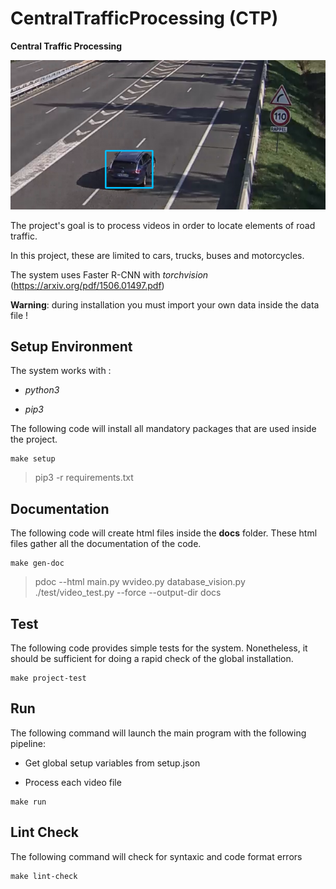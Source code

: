 # CentralTrafficProcessing (CTP)
**Central Traffic Processing**

![CTP Example](./docs/car_o.png) 

The project's goal is to process videos in order to locate elements of road traffic.

In this project, these are limited to cars, trucks, buses and motorcycles.

The system uses Faster R-CNN with *torchvision* (https://arxiv.org/pdf/1506.01497.pdf)

**Warning**: during installation you must import your own data inside the data file !

## Setup Environment

The system works with :

- *python3*

- *pip3* 

The following code will install all mandatory packages that are used inside the project. 

```
make setup
```

> pip3 -r requirements.txt

## Documentation

The following code will create html files inside the **docs** folder.
These html files gather all the documentation of the code.
```
make gen-doc
```
> pdoc --html main.py wvideo.py database_vision.py ./test/video_test.py --force --output-dir docs

## Test 

The following code provides simple tests for the system. 
Nonetheless, it should be sufficient for doing a rapid check of the global installation.

```
make project-test
```

## Run

The following command will launch the main program with the following pipeline:

- Get global setup variables from setup.json

- Process each video file

```
make run
```
## Lint Check

The following command will check for syntaxic and code format errors

```
make lint-check
```

